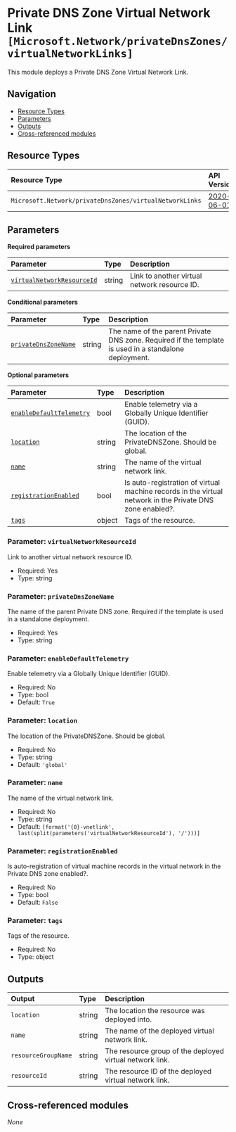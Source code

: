 # Private DNS Zone Virtual Network Link `[Microsoft.Network/privateDnsZones/virtualNetworkLinks]`

This module deploys a Private DNS Zone Virtual Network Link.

## Navigation

- [Resource Types](#Resource-Types)
- [Parameters](#Parameters)
- [Outputs](#Outputs)
- [Cross-referenced modules](#Cross-referenced-modules)

## Resource Types

| Resource Type | API Version |
| :-- | :-- |
| `Microsoft.Network/privateDnsZones/virtualNetworkLinks` | [2020-06-01](https://learn.microsoft.com/en-us/azure/templates/Microsoft.Network/2020-06-01/privateDnsZones/virtualNetworkLinks) |

## Parameters

**Required parameters**

| Parameter | Type | Description |
| :-- | :-- | :-- |
| [`virtualNetworkResourceId`](#parameter-virtualnetworkresourceid) | string | Link to another virtual network resource ID. |

**Conditional parameters**

| Parameter | Type | Description |
| :-- | :-- | :-- |
| [`privateDnsZoneName`](#parameter-privatednszonename) | string | The name of the parent Private DNS zone. Required if the template is used in a standalone deployment. |

**Optional parameters**

| Parameter | Type | Description |
| :-- | :-- | :-- |
| [`enableDefaultTelemetry`](#parameter-enabledefaulttelemetry) | bool | Enable telemetry via a Globally Unique Identifier (GUID). |
| [`location`](#parameter-location) | string | The location of the PrivateDNSZone. Should be global. |
| [`name`](#parameter-name) | string | The name of the virtual network link. |
| [`registrationEnabled`](#parameter-registrationenabled) | bool | Is auto-registration of virtual machine records in the virtual network in the Private DNS zone enabled?. |
| [`tags`](#parameter-tags) | object | Tags of the resource. |

### Parameter: `virtualNetworkResourceId`

Link to another virtual network resource ID.

- Required: Yes
- Type: string

### Parameter: `privateDnsZoneName`

The name of the parent Private DNS zone. Required if the template is used in a standalone deployment.

- Required: Yes
- Type: string

### Parameter: `enableDefaultTelemetry`

Enable telemetry via a Globally Unique Identifier (GUID).

- Required: No
- Type: bool
- Default: `True`

### Parameter: `location`

The location of the PrivateDNSZone. Should be global.

- Required: No
- Type: string
- Default: `'global'`

### Parameter: `name`

The name of the virtual network link.

- Required: No
- Type: string
- Default: `[format('{0}-vnetlink', last(split(parameters('virtualNetworkResourceId'), '/')))]`

### Parameter: `registrationEnabled`

Is auto-registration of virtual machine records in the virtual network in the Private DNS zone enabled?.

- Required: No
- Type: bool
- Default: `False`

### Parameter: `tags`

Tags of the resource.

- Required: No
- Type: object


## Outputs

| Output | Type | Description |
| :-- | :-- | :-- |
| `location` | string | The location the resource was deployed into. |
| `name` | string | The name of the deployed virtual network link. |
| `resourceGroupName` | string | The resource group of the deployed virtual network link. |
| `resourceId` | string | The resource ID of the deployed virtual network link. |

## Cross-referenced modules

_None_

